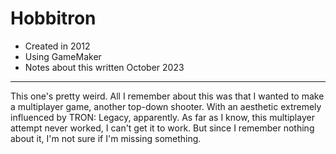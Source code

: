 # Hobbitron
- Created in 2012
- Using GameMaker
- Notes about this written October 2023
---
This one's pretty weird. All I remember about this was that I wanted to make a multiplayer game, another top-down shooter. With an aesthetic extremely influenced by TRON: Legacy, apparently. As far as I know, this multiplayer attempt never worked, I can't get it to work. But since I remember nothing about it, I'm not sure if I'm missing something.
